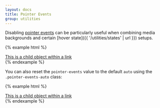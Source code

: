 ```yaml
---
layout: docs
title: Pointer Events
group: utilities
---
```


Disabling [pointer events](https://developer.mozilla.org/en-US/docs/Web/CSS/pointer-events) can be particularly useful when combining media backgrounds and certain [hover state]({{ '/utilities/states' | url }}) setups.

{% example html %}
<a href="#">
  <div class="pointer-events-none">This is a child object within a link</div>
</a>
{% endexample %}

You can also reset the `pointer-events` value to the default `auto` using the `.pointer-events-auto` class:

{% example html %}
<a href="#">
  <div class="pointer-events-auto">This is a child object within a link</div>
</a>
{% endexample %}
